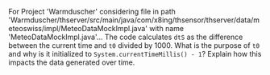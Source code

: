 For Project 'Warmduscher' considering file in path 'Warmduscher/thserver/src/main/java/com/x8ing/thsensor/thserver/data/meteoswiss/impl/MeteoDataMockImpl.java' with name 'MeteoDataMockImpl.java'... 
The code calculates `dtS` as the difference between the current time and `t0` divided by 1000. What is the purpose of `t0` and why is it initialized to `System.currentTimeMillis() - 1`? Explain how this impacts the data generated over time.